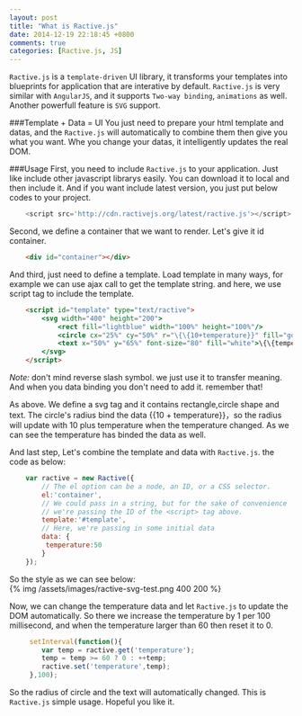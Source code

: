 ```yaml
---
layout: post
title: "What is Ractive.js"
date: 2014-12-19 22:18:45 +0800
comments: true
categories: [Ractive.js, JS] 
---
```


`Ractive.js` is a `template-driven` UI library, it transforms your templates into blueprints for application that are interative by default. `Ractive.js` is very similar with `AngularJS`, and it supports `Two-way binding`, `animations` as well. Another powerfull feature is `SVG` support.   

###Template + Data = UI
You just need to prepare your html template and datas, and the `Ractive.js` will automatically to combine them then give you what you want. Whe you change your datas, it intelligently updates the real DOM.   

###Usage
First, you need to include `Ractive.js` to your application. Just like include other javascript librarys easily. You can download it to local and then include it. And if you want include latest version, you just put below codes to your project.   
``` javascript
    <script src='http://cdn.ractivejs.org/latest/ractive.js'></script>
```
<!-- more -->
Second, we define a container that we want to render. Let's give it id container.
``` html
	<div id="container"></div>
```
And third, just need to define a template. Load template in many ways, for example we can use ajax call to get the template string. and here, we use script tag to include the template.  
``` html
    <script id="template" type="text/ractive">
		<svg width="400" height="200">
    		<rect fill="lightblue" width="100%" height="100%"/>
    		<circle cx="25%" cy="50%" r="\{\{10+temperature}}" fill="gold" stroke="yellow" 				opacity='\{\{0.4+temperature/100}}'/>
    		<text x="50%" y="65%" font-size="80" fill="white">\{\{temperature}}℃</text>
		</svg>
	</script>
```
*Note:* don't mind reverse slash symbol. we just use it to transfer meaning. And when you data binding you don't need to add it. remember that!   

As above. We define a svg tag and it contains rectangle,circle shape and text. The circle's radius bind the data \{\{10 + temperature}}，so the radius will update with 10 plus temperature when the temperature changed. As we can see the temperature has binded the data as well.   

And last step, Let's combine the template and data with `Ractive.js`. the code as below:   

``` javascript
    var ractive = new Ractive({
	 	// The el option can be a node, an ID, or a CSS selector.
    	el:'container',
    	// We could pass in a string, but for the sake of convenience
    	// we're passing the ID of the <script> tag above.
    	template:'#template',
    	// Here, we're passing in some initial data
    	data: {
       	 temperature:50
    	}
    });
```  

So the style as we can see below:   
{% img /assets/images/ractive-svg-test.png 400 200 %}

Now, we can change the temperature data and let `Ractive.js` to update the DOM automatically. So there we increase the temperature by 1 per 100 millisecond, and when the temperature larger than 60 then reset it to 0.   
``` javascript
	 setInterval(function(){
    	var temp = ractive.get('temperature');
    	temp = temp >= 60 ? 0 : ++temp; 
    	ractive.set('temperature',temp);
	 },100);
```
So the radius of circle and the text will automatically changed. This is `Ractive.js` simple usage. Hopeful you like it.
 